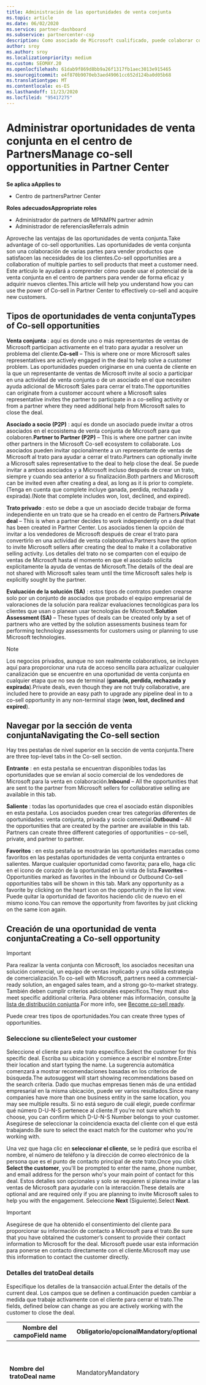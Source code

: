 ```yaml
---
title: Administración de las oportunidades de venta conjunta
ms.topic: article
ms.date: 06/02/2020
ms.service: partner-dashboard
ms.subservice: partnercenter-csp
description: Como asociado de Microsoft cualificado, puede colaborar con Microsoft. Obtenga información sobre cómo definir acuerdos, invitar a Microsoft a colaborar o ver ofertas enviadas.
author: sroy
ms.author: sroy
ms.localizationpriority: medium
ms.custom: SEOMAY.20
ms.openlocfilehash: 61dab9f869d8bb9a26f1317fb1aec3013e915465
ms.sourcegitcommit: e4f870b9070eb3aed49061cc652d124ba0d05b68
ms.translationtype: MT
ms.contentlocale: es-ES
ms.lasthandoff: 11/23/2020
ms.locfileid: "95417275"
---
```

# <a name="manage-co-sell-opportunities-in-partner-center"></a><span data-ttu-id="8fe7e-104">Administrar oportunidades de venta conjunta en el centro de Partners</span><span class="sxs-lookup"><span data-stu-id="8fe7e-104">Manage co-sell opportunities in Partner Center</span></span>

<span data-ttu-id="8fe7e-105">**Se aplica a**</span><span class="sxs-lookup"><span data-stu-id="8fe7e-105">**Applies to**</span></span>

- <span data-ttu-id="8fe7e-106">Centro de partners</span><span class="sxs-lookup"><span data-stu-id="8fe7e-106">Partner Center</span></span>

<span data-ttu-id="8fe7e-107">**Roles adecuados**</span><span class="sxs-lookup"><span data-stu-id="8fe7e-107">**Appropriate roles**</span></span>

- <span data-ttu-id="8fe7e-108">Administrador de partners de MPN</span><span class="sxs-lookup"><span data-stu-id="8fe7e-108">MPN partner admin</span></span>
- <span data-ttu-id="8fe7e-109">Administrador de referencias</span><span class="sxs-lookup"><span data-stu-id="8fe7e-109">Referrals admin</span></span>

<span data-ttu-id="8fe7e-110">Aproveche las ventajas de las oportunidades de venta conjunta.</span><span class="sxs-lookup"><span data-stu-id="8fe7e-110">Take advantage of co-sell opportunities.</span></span>  <span data-ttu-id="8fe7e-111">Las oportunidades de venta conjunta son una colaboración de varias partes para vender productos que satisfacen las necesidades de los clientes.</span><span class="sxs-lookup"><span data-stu-id="8fe7e-111">Co-sell opportunities are a collaboration of multiple parties to sell products that meet a customer need.</span></span> <span data-ttu-id="8fe7e-112">Este artículo le ayudará a comprender cómo puede usar el potencial de la venta conjunta en el centro de partners para vender de forma eficaz y adquirir nuevos clientes.</span><span class="sxs-lookup"><span data-stu-id="8fe7e-112">This article will help you understand how you can use the power of Co-sell in Partner Center to effectively co-sell and acquire new customers.</span></span>

## <a name="types-of-co-sell-opportunities"></a><span data-ttu-id="8fe7e-113">Tipos de oportunidades de venta conjunta</span><span class="sxs-lookup"><span data-stu-id="8fe7e-113">Types of Co-sell opportunities</span></span>

<span data-ttu-id="8fe7e-114">**Venta conjunta** : aquí es donde uno o más representantes de ventas de Microsoft participan activamente en el trato para ayudar a resolver un problema del cliente.</span><span class="sxs-lookup"><span data-stu-id="8fe7e-114">**Co-sell** – This is where one or more Microsoft sales representatives are actively engaged in the deal to help solve a customer problem.</span></span> <span data-ttu-id="8fe7e-115">Las oportunidades pueden originarse en una cuenta de cliente en la que un representante de ventas de Microsoft invite al socio a participar en una actividad de venta conjunta o de un asociado en el que necesiten ayuda adicional de Microsoft Sales para cerrar el trato.</span><span class="sxs-lookup"><span data-stu-id="8fe7e-115">The opportunities can originate from a customer account where a Microsoft sales representative invites the partner to participate in a co-selling activity or from a partner where they need additional help from Microsoft sales to close the deal.</span></span>

<span data-ttu-id="8fe7e-116">**Asociado a socio (P2P)** : aquí es donde un asociado puede invitar a otros asociados en el ecosistema de venta conjunta de Microsoft para que colaboren.</span><span class="sxs-lookup"><span data-stu-id="8fe7e-116">**Partner to Partner (P2P)** – This is where one partner can invite other partners in the Microsoft Co-sell ecosystem to collaborate.</span></span> <span data-ttu-id="8fe7e-117">Los asociados pueden invitar opcionalmente a un representante de ventas de Microsoft al trato para ayudar a cerrar el trato.</span><span class="sxs-lookup"><span data-stu-id="8fe7e-117">Partners can optionally invite a Microsoft sales representative to the deal to help close the deal.</span></span> <span data-ttu-id="8fe7e-118">Se puede invitar a ambos asociados y a Microsoft incluso después de crear un trato, siempre y cuando sea anterior a su finalización.</span><span class="sxs-lookup"><span data-stu-id="8fe7e-118">Both partners and Microsoft can be invited even after creating a deal, as long as it is prior to complete.</span></span> <span data-ttu-id="8fe7e-119">(Tenga en cuenta que complete incluye ganada, perdida, rechazada y expirada).</span><span class="sxs-lookup"><span data-stu-id="8fe7e-119">(Note that complete includes won, lost, declined, and expired).</span></span>

<span data-ttu-id="8fe7e-120">**Trato privado** : esto se debe a que un asociado decide trabajar de forma independiente en un trato que se ha creado en el centro de Partners.</span><span class="sxs-lookup"><span data-stu-id="8fe7e-120">**Private deal** – This is when a partner decides to work independently on a deal that has been created in  Partner Center.</span></span> <span data-ttu-id="8fe7e-121">Los asociados tienen la opción de invitar a los vendedores de Microsoft después de crear el trato para convertirlo en una actividad de venta colaborativa.</span><span class="sxs-lookup"><span data-stu-id="8fe7e-121">Partners have the option to invite Microsoft sellers after creating the deal to make it a collaborative selling activity.</span></span> <span data-ttu-id="8fe7e-122">Los detalles del trato no se comparten con el equipo de ventas de Microsoft hasta el momento en que el asociado solicita explícitamente la ayuda de ventas de Microsoft.</span><span class="sxs-lookup"><span data-stu-id="8fe7e-122">The details of the deal are not shared with Microsoft sales team until the time Microsoft sales help is explicitly sought by the partner.</span></span>

<span data-ttu-id="8fe7e-123">**Evaluación de la solución (SA)** : estos tipos de contratos pueden crearse solo por un conjunto de asociados que probado el equipo empresarial de valoraciones de la solución para realizar evaluaciones tecnológicas para los clientes que usan o planean usar tecnologías de Microsoft.</span><span class="sxs-lookup"><span data-stu-id="8fe7e-123">**Solution Assessment (SA)** – These types of deals can be created only by a set of partners who are vetted by the solution assessments business team for performing technology assessments for customers using or planning to use Microsoft technologies.</span></span>

> [!NOTE]
> <span data-ttu-id="8fe7e-124">Los negocios privados, aunque no son realmente colaborativos, se incluyen aquí para proporcionar una ruta de acceso sencilla para actualizar cualquier canalización que se encuentre en una oportunidad de venta conjunta en cualquier etapa que no sea de terminal (**ganada, perdida, rechazada y expirada**).</span><span class="sxs-lookup"><span data-stu-id="8fe7e-124">Private deals, even though they are not truly collaborative, are included here  to provide an easy path to upgrade any pipeline deal in to a co-sell opportunity in any non-terminal stage (**won, lost, declined and expired**).</span></span>

## <a name="navigating-the-co-sell-section"></a><span data-ttu-id="8fe7e-125">Navegar por la sección de venta conjunta</span><span class="sxs-lookup"><span data-stu-id="8fe7e-125">Navigating the Co-sell section</span></span>

<span data-ttu-id="8fe7e-126">Hay tres pestañas de nivel superior en la sección de venta conjunta.</span><span class="sxs-lookup"><span data-stu-id="8fe7e-126">There are three top-level tabs in the Co-sell section.</span></span>

<span data-ttu-id="8fe7e-127">**Entrante** : en esta pestaña se encuentran disponibles todas las oportunidades que se envían al socio comercial de los vendedores de Microsoft para la venta en colaboración.</span><span class="sxs-lookup"><span data-stu-id="8fe7e-127">**Inbound** – All the opportunities that are sent to the partner from Microsoft sellers for collaborative selling are available in this tab.</span></span>

<span data-ttu-id="8fe7e-128">**Saliente** : todas las oportunidades que crea el asociado están disponibles en esta pestaña. Los asociados pueden crear tres categorías diferentes de oportunidades: venta conjunta, privada y socio comercial.</span><span class="sxs-lookup"><span data-stu-id="8fe7e-128">**Outbound** – All the opportunities that are created by the partner are available in this tab. Partners can create three different categories of opportunities – co-sell, private, and partner to partner.</span></span>

<span data-ttu-id="8fe7e-129">**Favoritos** : en esta pestaña se mostrarán las oportunidades marcadas como favoritos en las pestañas oportunidades de venta conjunta entrantes o salientes. Marque cualquier oportunidad como favorita; para ello, haga clic en el icono de corazón de la oportunidad en la vista de lista.</span><span class="sxs-lookup"><span data-stu-id="8fe7e-129">**Favorites** – Opportunities marked as favorites in the Inbound or Outbound Co-sell opportunities tabs will be shown in this tab. Mark any opportunity as a favorite by clicking on the heart icon on the opportunity in the list view.</span></span> <span data-ttu-id="8fe7e-130">Puede quitar la oportunidad de favoritos haciendo clic de nuevo en el mismo icono.</span><span class="sxs-lookup"><span data-stu-id="8fe7e-130">You can remove the opportunity from favorites by just clicking on the same icon again.</span></span>

## <a name="creating-a-co-sell-opportunity"></a><span data-ttu-id="8fe7e-131">Creación de una oportunidad de venta conjunta</span><span class="sxs-lookup"><span data-stu-id="8fe7e-131">Creating a Co-sell opportunity</span></span>

> [!IMPORTANT]
> <span data-ttu-id="8fe7e-132">Para realizar la venta conjunta con Microsoft, los asociados necesitan una solución comercial, un equipo de ventas implicado y una sólida estrategia de comercialización.</span><span class="sxs-lookup"><span data-stu-id="8fe7e-132">To co-sell with Microsoft, partners need a commercial-ready solution, an engaged sales team, and a strong go-to-market strategy.</span></span> <span data-ttu-id="8fe7e-133">También deben cumplir criterios adicionales específicos.</span><span class="sxs-lookup"><span data-stu-id="8fe7e-133">They must also meet specific additional criteria.</span></span> <span data-ttu-id="8fe7e-134">Para obtener más información, consulte [la lista de distribución conjunta](https://partner.microsoft.com/reach-customers/selling-with-microsoft#become-ready).</span><span class="sxs-lookup"><span data-stu-id="8fe7e-134">For more info, see [Become co-sell ready](https://partner.microsoft.com/reach-customers/selling-with-microsoft#become-ready).</span></span>

<span data-ttu-id="8fe7e-135">Puede crear tres tipos de oportunidades.</span><span class="sxs-lookup"><span data-stu-id="8fe7e-135">You can create three types of opportunities.</span></span>

### <a name="select-your-customer"></a><span data-ttu-id="8fe7e-136">Seleccione su cliente</span><span class="sxs-lookup"><span data-stu-id="8fe7e-136">Select your customer</span></span>

<span data-ttu-id="8fe7e-137">Seleccione el cliente para este trato específico.</span><span class="sxs-lookup"><span data-stu-id="8fe7e-137">Select the customer for this specific deal.</span></span> <span data-ttu-id="8fe7e-138">Escriba su ubicación y comience a escribir el nombre.</span><span class="sxs-lookup"><span data-stu-id="8fe7e-138">Enter their location and start typing the name.</span></span> <span data-ttu-id="8fe7e-139">La sugerencia automática comenzará a mostrar recomendaciones basadas en los criterios de búsqueda.</span><span class="sxs-lookup"><span data-stu-id="8fe7e-139">The autosuggest will start showing recommendations based on the search criteria.</span></span> <span data-ttu-id="8fe7e-140">Dado que muchas empresas tienen más de una entidad empresarial en la misma ubicación, puede ver varios resultados.</span><span class="sxs-lookup"><span data-stu-id="8fe7e-140">Since many companies have more than one business entity in the same location, you may see multiple results.</span></span> <span data-ttu-id="8fe7e-141">Si no está seguro de cuál elegir, puede confirmar qué número D-U-N-S pertenece al cliente.</span><span class="sxs-lookup"><span data-stu-id="8fe7e-141">If you're not sure which to choose, you can confirm which D-U-N-S Number belongs to your customer.</span></span> <span data-ttu-id="8fe7e-142">Asegúrese de seleccionar la coincidencia exacta del cliente con el que está trabajando.</span><span class="sxs-lookup"><span data-stu-id="8fe7e-142">Be sure to select the exact match for the customer who you're working with.</span></span>

<span data-ttu-id="8fe7e-143">Una vez que haga clic en **seleccionar el cliente**, se le pedirá que escriba el nombre, el número de teléfono y la dirección de correo electrónico de la persona que es el punto de contacto principal de este trato.</span><span class="sxs-lookup"><span data-stu-id="8fe7e-143">Once you click **Select the customer**, you'll be prompted to enter the name, phone number, and email address for the person who's your main point of contact for this deal.</span></span> <span data-ttu-id="8fe7e-144">Estos detalles son opcionales y solo se requieren si planea invitar a las ventas de Microsoft para ayudarle con la interacción.</span><span class="sxs-lookup"><span data-stu-id="8fe7e-144">These details are optional and are required only if you are planning to invite Microsoft sales to help you with the engagement.</span></span> <span data-ttu-id="8fe7e-145">Seleccione **Next** (Siguiente).</span><span class="sxs-lookup"><span data-stu-id="8fe7e-145">Select **Next**.</span></span>

> [!IMPORTANT]
> <span data-ttu-id="8fe7e-146">Asegúrese de que ha obtenido el consentimiento del cliente para proporcionar su información de contacto a Microsoft para el trato.</span><span class="sxs-lookup"><span data-stu-id="8fe7e-146">Be sure that you have obtained the customer’s consent to provide their contact information to Microsoft for the deal.</span></span> <span data-ttu-id="8fe7e-147">Microsoft puede usar esta información para ponerse en contacto directamente con el cliente.</span><span class="sxs-lookup"><span data-stu-id="8fe7e-147">Microsoft may use this information to contact the customer directly.</span></span>

### <a name="deal-details"></a><span data-ttu-id="8fe7e-148">Detalles del trato</span><span class="sxs-lookup"><span data-stu-id="8fe7e-148">Deal details</span></span>

<span data-ttu-id="8fe7e-149">Especifique los detalles de la transacción actual.</span><span class="sxs-lookup"><span data-stu-id="8fe7e-149">Enter the details of the current deal.</span></span> <span data-ttu-id="8fe7e-150">Los campos que se definen a continuación pueden cambiar a medida que trabaje activamente con el cliente para cerrar el trato.</span><span class="sxs-lookup"><span data-stu-id="8fe7e-150">The fields, defined below can change as you are  actively working with the customer to close the deal.</span></span>

| <span data-ttu-id="8fe7e-151">**Nombre del campo**</span><span class="sxs-lookup"><span data-stu-id="8fe7e-151">**Field name**</span></span> | <span data-ttu-id="8fe7e-152">**Obligatorio/opcional**</span><span class="sxs-lookup"><span data-stu-id="8fe7e-152">**Mandatory/optional**</span></span> | <span data-ttu-id="8fe7e-153">**Detalles**</span><span class="sxs-lookup"><span data-stu-id="8fe7e-153">**Details**</span></span> |
|-------------|--------|-------|
|<span data-ttu-id="8fe7e-154">**Nombre del trato**</span><span class="sxs-lookup"><span data-stu-id="8fe7e-154">**Deal name**</span></span> | <span data-ttu-id="8fe7e-155">Mandatory</span><span class="sxs-lookup"><span data-stu-id="8fe7e-155">Mandatory</span></span> | <span data-ttu-id="8fe7e-156">El nombre descriptivo para identificar el trato en un momento posterior.</span><span class="sxs-lookup"><span data-stu-id="8fe7e-156">The friendly name to identify your deal at a later point of time.</span></span> |
|<span data-ttu-id="8fe7e-157">**Ubicación**</span><span class="sxs-lookup"><span data-stu-id="8fe7e-157">**Location**</span></span>| <span data-ttu-id="8fe7e-158">Mandatory</span><span class="sxs-lookup"><span data-stu-id="8fe7e-158">Mandatory</span></span> | <span data-ttu-id="8fe7e-159">El ámbito de ubicación de MPN de la referencia.</span><span class="sxs-lookup"><span data-stu-id="8fe7e-159">The MPN location scope of the referral.</span></span> <span data-ttu-id="8fe7e-160">Los usuarios de referencia con este ámbito de ubicación pueden ver las referencias si forman parte del equipo.</span><span class="sxs-lookup"><span data-stu-id="8fe7e-160">Referral users with this location scope can view the referrals if they are part of the team.</span></span> <span data-ttu-id="8fe7e-161">Los administradores de referencia y los administradores de referencia con ámbito global pueden ver las referencias independientemente de la ubicación.</span><span class="sxs-lookup"><span data-stu-id="8fe7e-161">Referral admins and referral admins with global scope can view the referrals irrespective of the location.</span></span> <span data-ttu-id="8fe7e-162">No se puede editar la ubicación después de crear la referencia.</span><span class="sxs-lookup"><span data-stu-id="8fe7e-162">Location cannot be edited after creating the referral.</span></span>|
|<span data-ttu-id="8fe7e-163">**Valor estimado**</span><span class="sxs-lookup"><span data-stu-id="8fe7e-163">**Estimated value**</span></span> | <span data-ttu-id="8fe7e-164">Mandatory</span><span class="sxs-lookup"><span data-stu-id="8fe7e-164">Mandatory</span></span> | <span data-ttu-id="8fe7e-165">El valor del trato en función de la información disponible durante la creación de la transacción.</span><span class="sxs-lookup"><span data-stu-id="8fe7e-165">The value of the deal based on the information available while creating the deal.</span></span>|
|<span data-ttu-id="8fe7e-166">**Fecha de cierre estimada**</span><span class="sxs-lookup"><span data-stu-id="8fe7e-166">**Estimated close date**</span></span>| <span data-ttu-id="8fe7e-167">Mandatory</span><span class="sxs-lookup"><span data-stu-id="8fe7e-167">Mandatory</span></span>| <span data-ttu-id="8fe7e-168">Fecha en la que se espera que se cierre el trato con el cliente.</span><span class="sxs-lookup"><span data-stu-id="8fe7e-168">The date by which you expect to close the deal with the customer.</span></span> |
|<span data-ttu-id="8fe7e-169">**IDENTIFICADOR DE CRM**</span><span class="sxs-lookup"><span data-stu-id="8fe7e-169">**CRM ID**</span></span>| <span data-ttu-id="8fe7e-170">Opcional</span><span class="sxs-lookup"><span data-stu-id="8fe7e-170">Optional</span></span> | <span data-ttu-id="8fe7e-171">Etiquete el trato con el identificador de la oportunidad en su CRM correspondiente para el seguimiento.</span><span class="sxs-lookup"><span data-stu-id="8fe7e-171">Tag the deal with the ID of the opportunity in your respective CRM for tracking purpose.</span></span>|
|<span data-ttu-id="8fe7e-172">**ID. de campaña de marketing**</span><span class="sxs-lookup"><span data-stu-id="8fe7e-172">**Marketing campaign ID**</span></span>| <span data-ttu-id="8fe7e-173">Opcional</span><span class="sxs-lookup"><span data-stu-id="8fe7e-173">Optional</span></span> | <span data-ttu-id="8fe7e-174">Capture la campaña de marketing que resultó en el trato.</span><span class="sxs-lookup"><span data-stu-id="8fe7e-174">Capture the marketing campaign that resulted in the deal.</span></span> <span data-ttu-id="8fe7e-175">Este archivado puede ayudarle a realizar un seguimiento de la rentabilidad de una determinada campaña si etiqueta todos los tratos que se originan en la campaña con el mismo identificador.</span><span class="sxs-lookup"><span data-stu-id="8fe7e-175">This filed can help you track the ROI of a certain campaign if you tag all the deals originating from the campaign with the same ID.</span></span>|
|<span data-ttu-id="8fe7e-176">**Notas**</span><span class="sxs-lookup"><span data-stu-id="8fe7e-176">**Notes**</span></span>| <span data-ttu-id="8fe7e-177">Opcional</span><span class="sxs-lookup"><span data-stu-id="8fe7e-177">Optional</span></span> | <span data-ttu-id="8fe7e-178">Actualice toda la información más reciente para proporcionar visibilidad a otros empleados de la empresa que trabajan en el mismo trato o intentan comprender el estado actual del trato.</span><span class="sxs-lookup"><span data-stu-id="8fe7e-178">Update all the latest information to provide visibility to other employees from your company working on the same deal or trying to understand the current state of the deal.</span></span> <span data-ttu-id="8fe7e-179">También puede usarlo como una comunicación en el registro para las conversaciones entre los vendedores de Microsoft y otros asociados de su empresa.</span><span class="sxs-lookup"><span data-stu-id="8fe7e-179">You can also use this as a communication on record for discussions between Microsoft sellers/other partners with your company.</span></span>|

### <a name="add-team-members"></a><span data-ttu-id="8fe7e-180">Agregar miembros del equipo</span><span class="sxs-lookup"><span data-stu-id="8fe7e-180">Add team members</span></span>

<span data-ttu-id="8fe7e-181">Después de agregar los detalles del trato, agregue los empleados que van a trabajar en este trato específico.</span><span class="sxs-lookup"><span data-stu-id="8fe7e-181">After adding the deal details, add the employees that will be working on this specific deal.</span></span> <span data-ttu-id="8fe7e-182">Tendrá que escribir el nombre, el número de teléfono y la dirección de correo electrónico del empleado.</span><span class="sxs-lookup"><span data-stu-id="8fe7e-182">You will need to enter the name, phone number, and email address of the employee.</span></span> <span data-ttu-id="8fe7e-183">Estos detalles son obligatorios y debe tener al menos un contacto con todos los detalles especificados para que pueda crear un trato.</span><span class="sxs-lookup"><span data-stu-id="8fe7e-183">These details are mandatory, and you need to have at least one contact with all the details entered for you to create a deal.</span></span> <span data-ttu-id="8fe7e-184">Estos detalles se pueden cambiar incluso después de crear un trato.</span><span class="sxs-lookup"><span data-stu-id="8fe7e-184">These details can be changed even after creating a deal.</span></span> <span data-ttu-id="8fe7e-185">Los contactos recientes de sus acuerdos anteriores se muestran en el lado derecho para que los agregue rápidamente a la transacción.</span><span class="sxs-lookup"><span data-stu-id="8fe7e-185">Recent contacts from your previous deals are shown on the right side for you to quickly add them to the deal.</span></span> <span data-ttu-id="8fe7e-186">En el caso de los tratos P2P, el equipo puede tener empleados de la empresa y la empresa que envía la invitación.</span><span class="sxs-lookup"><span data-stu-id="8fe7e-186">For P2P deals, the team can have employees from both your company and the company sending the invitation.</span></span>

### <a name="add-solutions"></a><span data-ttu-id="8fe7e-187">Agregar soluciones</span><span class="sxs-lookup"><span data-stu-id="8fe7e-187">Add solution(s)</span></span>

<span data-ttu-id="8fe7e-188">En esta sección, debe proporcionar la información relacionada con las soluciones que formarán parte de este contrato.</span><span class="sxs-lookup"><span data-stu-id="8fe7e-188">In this section, you need to provide the information related to the solutions that will be part of this deal.</span></span> <span data-ttu-id="8fe7e-189">Se trata de una sección obligatoria en la que debe agregar al menos una solución para crear un trato.</span><span class="sxs-lookup"><span data-stu-id="8fe7e-189">This is a mandatory section where you must add at least one solution to create a deal.</span></span> <span data-ttu-id="8fe7e-190">Los detalles de la solución se pueden cambiar después de crear un trato.</span><span class="sxs-lookup"><span data-stu-id="8fe7e-190">The solution details can be changed after creating a deal.</span></span> <span data-ttu-id="8fe7e-191">Hay varios tipos de soluciones que se pueden agregar a un contrato, que se describen a continuación</span><span class="sxs-lookup"><span data-stu-id="8fe7e-191">There are multiple types of solutions that can be added to a deal, which are described below</span></span>

- <span data-ttu-id="8fe7e-192">**Soluciones de mi empresa:** Se trata de soluciones listas para la venta conjunta publicadas por su empresa</span><span class="sxs-lookup"><span data-stu-id="8fe7e-192">**My company’s solutions:** These are co-sell ready solutions that are published by your company</span></span>
- <span data-ttu-id="8fe7e-193">**Microsoft:** Se trata de soluciones propiedad de Microsoft</span><span class="sxs-lookup"><span data-stu-id="8fe7e-193">**Microsoft:** These are solutions owned by Microsoft</span></span>
- <span data-ttu-id="8fe7e-194">**Otras soluciones de terceros:** Se trata de soluciones listas para la venta conjunta publicadas por otros asociados en el ecosistema de venta conjunta de Microsoft.</span><span class="sxs-lookup"><span data-stu-id="8fe7e-194">**Other third-party solutions:** These are co-sell ready solutions that are published by other partners in the Microsoft co-sell ecosystem</span></span>
- <span data-ttu-id="8fe7e-195">**Evaluaciones de soluciones:** Estos son los tipos de evaluación, que un asociado válido puede seleccionar en función de la necesidad del cliente</span><span class="sxs-lookup"><span data-stu-id="8fe7e-195">**Solution Assessments:** These are the assessment types, which an eligible partner can select based on the customer need</span></span>

> [!Important]
> <span data-ttu-id="8fe7e-196">Solo se puede seleccionar un tipo de evaluación para un contrato de evaluación de la solución y no se pueden agregar otras soluciones.</span><span class="sxs-lookup"><span data-stu-id="8fe7e-196">Only one assessment type can be selected for a solution assessment deal and no other solutions can be added.</span></span> <span data-ttu-id="8fe7e-197">Una vez que se selecciona una evaluación de la solución, el asociado tiene que elegir la ubicación para la que se crea la evaluación.</span><span class="sxs-lookup"><span data-stu-id="8fe7e-197">Once a solution assessment is selected, the partner has to choose the location for which the assessment is being created.</span></span> <span data-ttu-id="8fe7e-198">Esto es necesario para los pagos de incentivos correctos.</span><span class="sxs-lookup"><span data-stu-id="8fe7e-198">This is needed for correct incentive payouts.</span></span>

<span data-ttu-id="8fe7e-199">Una vez que haya proporcionado la información de la solución, seleccione siguiente para ir a la sección donde puede decidir el tipo de venta.</span><span class="sxs-lookup"><span data-stu-id="8fe7e-199">Once you have provided the solution information, select Next to move to the section where you can decide the selling type.</span></span> <span data-ttu-id="8fe7e-200">Tiene tres opciones si elige soluciones de las tres primeras opciones y no una evaluación de la solución:</span><span class="sxs-lookup"><span data-stu-id="8fe7e-200">You have three options if you chose solutions from the first three options and not a solution assessment:</span></span>

<span data-ttu-id="8fe7e-201">**Trato privado**: Si no invita a Microsoft y crea una interacción en este paso, será del tipo de canalización privada.</span><span class="sxs-lookup"><span data-stu-id="8fe7e-201">**Private deal**: If you don’t invite Microsoft and create an engagement at this step, it will be of the type private pipeline.</span></span> <span data-ttu-id="8fe7e-202">Los vendedores de Microsoft no tendrán visibilidad sobre los detalles de este trato.</span><span class="sxs-lookup"><span data-stu-id="8fe7e-202">Microsoft sellers will have no visibility into the details of this deal.</span></span>

> [!Important]
> <span data-ttu-id="8fe7e-203">El registro del trato no es aplicable a las ofertas privadas.</span><span class="sxs-lookup"><span data-stu-id="8fe7e-203">Deal registration is not applicable for Private deals.</span></span> <span data-ttu-id="8fe7e-204">Tenga cuidado a la vez que crea un trato privado con soluciones válidas para incentivos, ya que no será válida para el registro de trato en el centro de Partners.</span><span class="sxs-lookup"><span data-stu-id="8fe7e-204">Exercise caution while creating a private deal with incentive eligible solutions as they will not be eligible for deal registration in Partner Center.</span></span>

<span data-ttu-id="8fe7e-205">**Contrato de venta conjunta:** Si selecciona una opción distinta de la selección predeterminada para la pregunta **"identificar el tipo de ayuda que le gustaría de Microsoft"**, el trato se convierte en un trato de venta conjunta en el que un vendedor de Microsoft puede ayudarle a cerrar el trato.</span><span class="sxs-lookup"><span data-stu-id="8fe7e-205">**Co-sell deal:** If you select any option other than the default selection for the question **“Identify the type of help you'd like from Microsoft”**, the deal turns in to a co-sell deal where a Microsoft seller can potentially help you with closing the deal.</span></span> <span data-ttu-id="8fe7e-206">Una solicitud de ayuda de Microsoft no garantiza que un vendedor de Microsoft participe en el trato.</span><span class="sxs-lookup"><span data-stu-id="8fe7e-206">A request for help from Microsoft is no guarantee that a Microsoft seller will participate in the deal.</span></span> <span data-ttu-id="8fe7e-207">Los representantes de ventas de Microsoft tienen 14 días para decidir si quieren participar.</span><span class="sxs-lookup"><span data-stu-id="8fe7e-207">Microsoft sales representatives have 14 days to decide if they want to participate.</span></span> <span data-ttu-id="8fe7e-208">En la sección Notas, asegúrese de identificar el tipo de ayuda que desee.</span><span class="sxs-lookup"><span data-stu-id="8fe7e-208">In the notes section, be sure to identify the type of help you want.</span></span>

<span data-ttu-id="8fe7e-209">Contrato entre socios comerciales **(P2P)**: puede invitar a otros asociados al trato haciendo clic en el vínculo invitar al socio.</span><span class="sxs-lookup"><span data-stu-id="8fe7e-209">**Partner to Partner (P2P) deal**: You can invite other partners to the deal by clicking on the Invite partner link.</span></span> <span data-ttu-id="8fe7e-210">A continuación se muestra el proceso para crear un trato P2P.</span><span class="sxs-lookup"><span data-stu-id="8fe7e-210">Below is the process for creating a P2P deal.</span></span>

- <span data-ttu-id="8fe7e-211">**Seleccione un asociado:** Después de hacer clic en invitar Partner, podrá empezar a escribir el nombre del asociado para obtener una lista sugerida de asociados que coincidan con el nombre que está escribiendo.</span><span class="sxs-lookup"><span data-stu-id="8fe7e-211">**Select a partner:** After clicking on Invite partner, you will be able to  start typing the partner name to get suggested list of partners matching the name that you are entering.</span></span> <span data-ttu-id="8fe7e-212">Seleccione el socio que le interese para rellenar los detalles adicionales de ese socio.</span><span class="sxs-lookup"><span data-stu-id="8fe7e-212">Select the partner you are interested in to fill additional details for that partner.</span></span> <span data-ttu-id="8fe7e-213">Solo puede buscar asociados que estén en el ecosistema de venta conjunta de Microsoft y que estén transaccionando en el centro de Partners.</span><span class="sxs-lookup"><span data-stu-id="8fe7e-213">You can only search for partners who are in the Microsoft Co-sell ecosystem and are transacting in Partner Center.</span></span>

- <span data-ttu-id="8fe7e-214">**Fecha de cierre estimada:** Esta es la fecha en la que espera que el socio invitado complete su parte del contrato.</span><span class="sxs-lookup"><span data-stu-id="8fe7e-214">**Estimated close date:** This is the date by which you expect the invited partner to complete their part of the deal.</span></span> <span data-ttu-id="8fe7e-215">La fecha se rellena de antemano para que pueda elegir modificar la fecha solo si es necesario.</span><span class="sxs-lookup"><span data-stu-id="8fe7e-215">The date is pre-filled so that you can choose to modify the date only if necessary.</span></span> <span data-ttu-id="8fe7e-216">Es un campo obligatorio y puede ser editado por el socio al que invita después de crear el contrato.</span><span class="sxs-lookup"><span data-stu-id="8fe7e-216">It is a mandatory field and can be edited by the partner you are inviting after creating the deal.</span></span> <span data-ttu-id="8fe7e-217">No se puede modificar este campo después de crear el contrato.</span><span class="sxs-lookup"><span data-stu-id="8fe7e-217">You can’t modify this field after creating the deal.</span></span>

- <span data-ttu-id="8fe7e-218">**Valor y moneda estimados:** Este es el valor del trato que tendrá el socio invitado en el trato global.</span><span class="sxs-lookup"><span data-stu-id="8fe7e-218">**Estimated value and currency:** This is the value of the deal that the invited partner will have in the overall deal.</span></span> <span data-ttu-id="8fe7e-219">Asegúrese de escribir el valor correcto aquí para que el asociado invitado pueda decidir si desea formar parte del trato o no.</span><span class="sxs-lookup"><span data-stu-id="8fe7e-219">Make sure that you enter correct value here so that the invited partner can decide if they want to be a part of the deal or not.</span></span> <span data-ttu-id="8fe7e-220">El socio invitado puede cambiar este valor después de crear el contrato.</span><span class="sxs-lookup"><span data-stu-id="8fe7e-220">The invited partner can change this value after creating the deal.</span></span> <span data-ttu-id="8fe7e-221">No se puede modificar este campo después de crear el contrato.</span><span class="sxs-lookup"><span data-stu-id="8fe7e-221">You cannot modify this field after creating the deal.</span></span>

- <span data-ttu-id="8fe7e-222">**Notas:** Agregue los detalles del motivo por el que va a invitar al socio para que forme parte de este contrato.</span><span class="sxs-lookup"><span data-stu-id="8fe7e-222">**Notes:** Add the details for why you are inviting the partner to be a part of this deal.</span></span> <span data-ttu-id="8fe7e-223">La información detallada ayudará al socio invitado a decidir si desea participar.</span><span class="sxs-lookup"><span data-stu-id="8fe7e-223">Detailed information will help the invited partner to decide if they want to participate.</span></span>

- <span data-ttu-id="8fe7e-224">**Agregue su equipo:** Agregue los empleados de la empresa que vayan a trabajar con el socio invitado.</span><span class="sxs-lookup"><span data-stu-id="8fe7e-224">**Add your team:** Add the employees from your company who will be working with the invited partner.</span></span> <span data-ttu-id="8fe7e-225">Si el socio invitado acepta el trato, puede agregar sus propios empleados para que ambas empresas dispongan de una vista de todo el equipo que colabora en el trato.</span><span class="sxs-lookup"><span data-stu-id="8fe7e-225">If the invited partner accepts the deal, they can add their own employees so that both companies have a view of the entire team collaborating on the deal.</span></span> <span data-ttu-id="8fe7e-226">Solo puede modificar estos detalles antes de crear el trato.</span><span class="sxs-lookup"><span data-stu-id="8fe7e-226">You can only modify these details before creating the deal.</span></span> <span data-ttu-id="8fe7e-227">Los detalles de los empleados especificados en los datos de los negocios se rellenan previamente para facilitar la elección de los empleados que trabajan con este socio específico.</span><span class="sxs-lookup"><span data-stu-id="8fe7e-227">Employee details entered in your deal data are pre-filled to make it easier for you to choose the employees who be working with this specific partner.</span></span>

- <span data-ttu-id="8fe7e-228">**Agregar soluciones:**  Agregue las soluciones que desea que el socio invitado incorpore a la tabla.</span><span class="sxs-lookup"><span data-stu-id="8fe7e-228">**Add solutions:**  Add the solutions that you want the invited partner to bring to the table.</span></span> <span data-ttu-id="8fe7e-229">Al menos una solución es obligatoria.</span><span class="sxs-lookup"><span data-stu-id="8fe7e-229">At least one solution is mandatory.</span></span> <span data-ttu-id="8fe7e-230">El socio invitado puede modificar las soluciones una vez que acepten la invitación.</span><span class="sxs-lookup"><span data-stu-id="8fe7e-230">The invited partner can modify the solutions once they accept the invitation.</span></span>

- <span data-ttu-id="8fe7e-231">**Identifique el tipo de ayuda:** Identifique el tipo de ayuda: por último, identifique la ayuda específica que necesita del socio invitado.</span><span class="sxs-lookup"><span data-stu-id="8fe7e-231">**Identify the type of help:** Identify the type of help:  Finally, identify the specific help you need from the invited partner.</span></span>

<span data-ttu-id="8fe7e-232">Repita este procedimiento para todos los asociados a los que desea invitar para que formen parte de este contrato.</span><span class="sxs-lookup"><span data-stu-id="8fe7e-232">Repeat this for all the partners you want to invite to be a part of this deal.</span></span> <span data-ttu-id="8fe7e-233">Un asociado a un socio comercial también puede tener a Microsoft un vendedor en el que esté invitando a Microsoft y a los asociados.</span><span class="sxs-lookup"><span data-stu-id="8fe7e-233">A partner to partner deal can also have Microsoft seller involved where you are inviting both Microsoft and the partners to the deal.</span></span> <span data-ttu-id="8fe7e-234">También puede invitar a Microsoft y a los asociados más adelante, después de crear el contrato.</span><span class="sxs-lookup"><span data-stu-id="8fe7e-234">You can also invite both Microsoft and the partners later, after creating the deal.</span></span>

## <a name="responding-to-a-co-sell-opportunity"></a><span data-ttu-id="8fe7e-235">Respuesta a una oportunidad de venta conjunta</span><span class="sxs-lookup"><span data-stu-id="8fe7e-235">Responding to a co-sell opportunity</span></span>

<span data-ttu-id="8fe7e-236">Cada oportunidad se mueve a través de un ciclo de vida propio.</span><span class="sxs-lookup"><span data-stu-id="8fe7e-236">Each opportunity moves through a life cycle of its own.</span></span>

### <a name="received-stage"></a><span data-ttu-id="8fe7e-237">Fase recibida</span><span class="sxs-lookup"><span data-stu-id="8fe7e-237">Received stage</span></span>

<span data-ttu-id="8fe7e-238">En esta fase, si ha recibido una nueva oportunidad de venta conjunta de un vendedor de Microsoft o de otros asociados en el ecosistema de venta conjunta de Microsoft, revise los detalles y no dude en ponerse en contacto con el cliente si desea obtener más información sobre sus necesidades empresariales.</span><span class="sxs-lookup"><span data-stu-id="8fe7e-238">In this stage, if you have received a new Co-sell opportunity either from a Microsoft seller or from other partners in the Microsoft Co-sell ecosystem, review the details, and feel free to contact the customer if you want to learn more about their business needs.</span></span> <span data-ttu-id="8fe7e-239">En esta fase puede realizar dos acciones.</span><span class="sxs-lookup"><span data-stu-id="8fe7e-239">You can take two actions in this stage.</span></span> <span data-ttu-id="8fe7e-240">acepte o rechace la referencia:</span><span class="sxs-lookup"><span data-stu-id="8fe7e-240">accept or decline the referral:</span></span>

- <span data-ttu-id="8fe7e-241">**Aceptar:** Escriba un nombre para el contrato, edite el valor del negocio estimado y el período de tiempo de compra estimado en función de la revisión.</span><span class="sxs-lookup"><span data-stu-id="8fe7e-241">**Accept:** Enter a name for the deal, edit the estimated deal value, and the estimated purchase timeframe based on your review.</span></span> <span data-ttu-id="8fe7e-242">Una vez que haya establecido el contacto con el cliente, debe proporcionar información en el campo **notas** para explicar mejor lo que busca el cliente.</span><span class="sxs-lookup"><span data-stu-id="8fe7e-242">Once you established the contact with the customer, you should provide info in the **Notes** field to explain more about what the customer is looking for.</span></span> <span data-ttu-id="8fe7e-243">Opcionalmente, puede escribir aquí el identificador de CRM (solo para su referencia), el identificador de la campaña de marketing que dio lugar a la oportunidad respectiva y agregar contactos de la empresa que trabajarán en este trato.</span><span class="sxs-lookup"><span data-stu-id="8fe7e-243">You can optionally enter your CRM ID here (for your reference only), the marketing campaign ID that resulted in the respective opportunity and add contacts from your company who will be working on this deal.</span></span>

- <span data-ttu-id="8fe7e-244">Cuando haya finalizado, seleccione **Siguiente**.</span><span class="sxs-lookup"><span data-stu-id="8fe7e-244">When you're finished, select **Next**.</span></span> <span data-ttu-id="8fe7e-245">Trasladaremos la referencia a **la siguiente fase**, lo que significa que tiene previsto interactuar activamente con el cliente para satisfacer sus necesidades.</span><span class="sxs-lookup"><span data-stu-id="8fe7e-245">We'll move the referral to **the next stage**, which means you plan to actively engage with the customer to address their need.</span></span> <span data-ttu-id="8fe7e-246">También usaremos esta información para ayudarle a encontrar tratos similares en el futuro.</span><span class="sxs-lookup"><span data-stu-id="8fe7e-246">We'll also use this information to help you find similar deals in the future.</span></span>

- <span data-ttu-id="8fe7e-247">**Rechazar**: seleccione el motivo por el que va a rechazar el trato y agregue las notas que quiera incluir y, después, seleccione **cerrar trato**.</span><span class="sxs-lookup"><span data-stu-id="8fe7e-247">**Decline**: Select the reason you're declining the deal and add any notes you'd like to include, then select **Close deal**.</span></span> <span data-ttu-id="8fe7e-248">Lo archivaremos como **rechazado** y le notificaremos a Microsoft o al asociado que le envió esta oportunidad.</span><span class="sxs-lookup"><span data-stu-id="8fe7e-248">We'll archive it as **Declined** and notify either Microsoft or the partner who sent you this opportunity.</span></span>

- <span data-ttu-id="8fe7e-249">Si no responde en el tiempo asignado (actualmente, 14 días), lo archivaremos como **expirado** y le notificaremos a Microsoft o al asociado que le envió esta oportunidad.</span><span class="sxs-lookup"><span data-stu-id="8fe7e-249">If you don't respond within the allotted time (currently 14 days), we'll archive it as **Expired** and notify either Microsoft or the partner who sent you this opportunity.</span></span>

### <a name="accepted-stage"></a><span data-ttu-id="8fe7e-250">Fase aceptada</span><span class="sxs-lookup"><span data-stu-id="8fe7e-250">Accepted stage</span></span>

<span data-ttu-id="8fe7e-251">Trabaja para cerrar la oferta con el cliente.</span><span class="sxs-lookup"><span data-stu-id="8fe7e-251">Work to close the deal with the customer.</span></span> <span data-ttu-id="8fe7e-252">Si desea cambiar cualquiera de la información que ha proporcionado para una referencia aceptada, seleccione **Editar**.</span><span class="sxs-lookup"><span data-stu-id="8fe7e-252">If you want to change any of the information you've provided for an accepted referral, select **Edit**.</span></span> <span data-ttu-id="8fe7e-253">Después, puede actualizar el nombre del trato, la fecha de compra estimada, el valor estimado, las notas, el ID. de CRM o el ID. de campaña de marketing.</span><span class="sxs-lookup"><span data-stu-id="8fe7e-253">You can then update the deal name, estimated purchase date, estimated value, notes, CRM ID and/or the marketing campaign ID.</span></span>  <span data-ttu-id="8fe7e-254">También puede seleccionar **Agregar su equipo** para proporcionar el nombre, el número de teléfono y las direcciones de correo electrónico de las personas que trabajan en el trato.</span><span class="sxs-lookup"><span data-stu-id="8fe7e-254">You can also select **Add your team** to provide the name, phone number, and email addresses of any additional people who are working on the deal.</span></span> <span data-ttu-id="8fe7e-255">Las soluciones también se pueden editar en función de las necesidades del cliente.</span><span class="sxs-lookup"><span data-stu-id="8fe7e-255">Solutions can also be edited based on the customer need.</span></span>

<span data-ttu-id="8fe7e-256">De forma predeterminada, todos los acuerdos que ha creado se encuentran en la fase aceptado.</span><span class="sxs-lookup"><span data-stu-id="8fe7e-256">All the deals you have created are in Accepted stage by default.</span></span>

<span data-ttu-id="8fe7e-257">Una vez que empiece a trabajar en el trato, puede proporcionar los detalles del progreso que está realizando marcando las fases de ventas en el ciclo de vida del trabajo.</span><span class="sxs-lookup"><span data-stu-id="8fe7e-257">Once you started working on the deal, you can provide the details of the progress that you are making by marking the sales stages in the deal lifecycle.</span></span> <span data-ttu-id="8fe7e-258">Hay cuatro fases en el ciclo de vida de la negociación, aparte de la aceptación o la creación inicial, y las fases finales ganadas o perdidas, como se menciona a continuación.</span><span class="sxs-lookup"><span data-stu-id="8fe7e-258">There are four stages in the deal lifecycle apart from the initial acceptance or creation and the final won or lost stages as mentioned below.</span></span> <span data-ttu-id="8fe7e-259">Proporcionar estos detalles es opcional, pero le recomendamos que los comparta para obtener la ayuda adecuada de los representantes de ventas de Microsoft en un trato de venta conjunta.</span><span class="sxs-lookup"><span data-stu-id="8fe7e-259">Providing these details is optional, but you are highly encouraged to share these to get stage appropriate help from Microsoft sales representatives in a Co-sell deal.</span></span>

:::image type="content" source="images/pscmigration/salesstage.png" alt-text="Imagen que muestra el ciclo de vida del negocio en el que se puede marcar la fase de venta.":::

> [!Note]
> <span data-ttu-id="8fe7e-261">Las fases de ventas variarán si el trato es un contrato de evaluación de la solución.</span><span class="sxs-lookup"><span data-stu-id="8fe7e-261">The sales stages will vary if the deal is a solution assessment deal.</span></span> <span data-ttu-id="8fe7e-262">El marcado de la fase de ventas también es **obligatorio** para las ofertas de evaluación de la solución.</span><span class="sxs-lookup"><span data-stu-id="8fe7e-262">Marking sales stage is also **mandatory** for solution assessment deals.</span></span> <span data-ttu-id="8fe7e-263">El botón **Won** solo se habilitará después de que el socio haya marcado todas las fases de ventas.</span><span class="sxs-lookup"><span data-stu-id="8fe7e-263">**Won** button will be enabled only after all the sales stages are marked as complete by the partner.</span></span>

<span data-ttu-id="8fe7e-264">A continuación se muestra la tabla en la que se muestran las fases de ventas y los porcentajes correspondientes para los contratos distintos de las evaluaciones de soluciones, según lo determinado por el sistema de referencias del centro de Partners de Microsoft.</span><span class="sxs-lookup"><span data-stu-id="8fe7e-264">Below is the table showing the sales stages and the corresponding percentages for deals other than solution assessments as determined by the Microsoft Partner Center referrals system.</span></span>

|<span data-ttu-id="8fe7e-265">**Nombre de la fase de ventas**</span><span class="sxs-lookup"><span data-stu-id="8fe7e-265">**Sales stage name**</span></span>|<span data-ttu-id="8fe7e-266">**Porcentaje de fase de ventas**</span><span class="sxs-lookup"><span data-stu-id="8fe7e-266">**Sales stage percentage**</span></span>|<span data-ttu-id="8fe7e-267">**Definición de la fase de ventas**</span><span class="sxs-lookup"><span data-stu-id="8fe7e-267">**Definition of sales stage**</span></span>|
|:----|:-----|:-----|
|<span data-ttu-id="8fe7e-268">Creado</span><span class="sxs-lookup"><span data-stu-id="8fe7e-268">Created</span></span>|<span data-ttu-id="8fe7e-269">10 %</span><span class="sxs-lookup"><span data-stu-id="8fe7e-269">10%</span></span>|<span data-ttu-id="8fe7e-270">Crear un trato saliente.</span><span class="sxs-lookup"><span data-stu-id="8fe7e-270">Creating an outbound deal.</span></span>|
|<span data-ttu-id="8fe7e-271">Aceptado</span><span class="sxs-lookup"><span data-stu-id="8fe7e-271">Accepted</span></span>|<span data-ttu-id="8fe7e-272">10 %</span><span class="sxs-lookup"><span data-stu-id="8fe7e-272">10%</span></span>|<span data-ttu-id="8fe7e-273">Aceptación de un trato entrante.</span><span class="sxs-lookup"><span data-stu-id="8fe7e-273">Accepting an inbound deal.</span></span>|
|<span data-ttu-id="8fe7e-274">Apto</span><span class="sxs-lookup"><span data-stu-id="8fe7e-274">Qualified</span></span>|<span data-ttu-id="8fe7e-275">20%</span><span class="sxs-lookup"><span data-stu-id="8fe7e-275">20%</span></span>|<span data-ttu-id="8fe7e-276">Calificar el valor de los requisitos de trato y cliente antes de continuar.</span><span class="sxs-lookup"><span data-stu-id="8fe7e-276">Qualifying the value of the deal and the customer requirements before proceeding further.</span></span>|
|<span data-ttu-id="8fe7e-277">Elabora</span><span class="sxs-lookup"><span data-stu-id="8fe7e-277">Developed</span></span>|<span data-ttu-id="8fe7e-278">40%</span><span class="sxs-lookup"><span data-stu-id="8fe7e-278">40%</span></span>|<span data-ttu-id="8fe7e-279">Desarrollar el trato aún más para comprender los requisitos detallados para preparar una POC o cualquier otro artefacto necesario para una propuesta formal.</span><span class="sxs-lookup"><span data-stu-id="8fe7e-279">Developing the deal further to understand the detailed requirements to either prepare a POC or any other artifacts required for a formal proposal.</span></span>|
|<span data-ttu-id="8fe7e-280">Propuesto</span><span class="sxs-lookup"><span data-stu-id="8fe7e-280">Proposed</span></span>|<span data-ttu-id="8fe7e-281">60%</span><span class="sxs-lookup"><span data-stu-id="8fe7e-281">60%</span></span>|<span data-ttu-id="8fe7e-282">Realización de una propuesta formal al cliente en función de sus requisitos.</span><span class="sxs-lookup"><span data-stu-id="8fe7e-282">Making a formal proposal to the customer based on their requirements.</span></span>|
|<span data-ttu-id="8fe7e-283">Negotiated</span><span class="sxs-lookup"><span data-stu-id="8fe7e-283">Negotiated</span></span>|<span data-ttu-id="8fe7e-284">80 %</span><span class="sxs-lookup"><span data-stu-id="8fe7e-284">80%</span></span>|<span data-ttu-id="8fe7e-285">Negociar los términos finales en función de la propuesta para llegar al estado final: ganar o perder el trato.</span><span class="sxs-lookup"><span data-stu-id="8fe7e-285">Negotiating the final terms based on the proposal to get to the final state – winning or losing the deal.</span></span>|
|<span data-ttu-id="8fe7e-286">Ganado</span><span class="sxs-lookup"><span data-stu-id="8fe7e-286">Won</span></span>|<span data-ttu-id="8fe7e-287">100%</span><span class="sxs-lookup"><span data-stu-id="8fe7e-287">100%</span></span>|<span data-ttu-id="8fe7e-288">Marcar el trato como ganado.</span><span class="sxs-lookup"><span data-stu-id="8fe7e-288">Marking the deal as won.</span></span>|

<span data-ttu-id="8fe7e-289">Cuando haya terminado, puede realizar una de las dos acciones, que marcan el trato como **ganada** o **perdida** para informar del resultado.</span><span class="sxs-lookup"><span data-stu-id="8fe7e-289">When you're finished, you can take one of the two actions, which are marking the deal as **Won** or **Lost** to report the outcome.</span></span>

> [!Note]
> <span data-ttu-id="8fe7e-290">No es necesario que su compañía siga las mismas fases de ventas.</span><span class="sxs-lookup"><span data-stu-id="8fe7e-290">It is not necessary that your company follows the same sales stages.</span></span> <span data-ttu-id="8fe7e-291">Este es el modo en que el centro de Partners reconoce las fases de ventas del negocio y asignará automáticamente las fases de la empresa a estas fases estándar si pasa estos valores mediante la API.</span><span class="sxs-lookup"><span data-stu-id="8fe7e-291">This is how Partner Center recognizes the deal sales stages and will automatically map the stages of your company to these standard stages if you are passing these values using the API.</span></span> <span data-ttu-id="8fe7e-292">Si usa la experiencia del usuario del centro de Partners, los porcentajes que se muestran en la tabla se usan para marcar las fases de ventas.</span><span class="sxs-lookup"><span data-stu-id="8fe7e-292">If you are using the Partner Center UX, the percentages as shown in the table are used to mark the sales stages.</span></span>

> [!Important]
> <span data-ttu-id="8fe7e-293">En el caso de ciertas soluciones válidas, después de seleccionar ganad, se le pedirá que proporcione información adicional para registrar su negocio.</span><span class="sxs-lookup"><span data-stu-id="8fe7e-293">For certain eligible solutions, after you select Won, you'll be asked to provide additional information to register your deal.</span></span> <span data-ttu-id="8fe7e-294">Microsoft revisará la información que proporciones y puede solicitarte más detalles durante el proceso de revisión.</span><span class="sxs-lookup"><span data-stu-id="8fe7e-294">Microsoft will review the info you provide here and may ask for additional details during the review process.</span></span> <span data-ttu-id="8fe7e-295">Para obtener más información, consulta [Registrar las ofertas](register-deals.md).</span><span class="sxs-lookup"><span data-stu-id="8fe7e-295">For more information, see [Register your deals](register-deals.md).</span></span>

<span data-ttu-id="8fe7e-296">Un trato será válido para el registro de trato solo si cumple todos los criterios siguientes.</span><span class="sxs-lookup"><span data-stu-id="8fe7e-296">A deal will be eligible for deal registration only if it meets all the below criteria.</span></span>

1. <span data-ttu-id="8fe7e-297">Microsoft está invitado al trato.</span><span class="sxs-lookup"><span data-stu-id="8fe7e-297">Microsoft is invited to the deal.</span></span>
2. <span data-ttu-id="8fe7e-298">Microsoft aceptó la invitación o marcó el trato como ganada.</span><span class="sxs-lookup"><span data-stu-id="8fe7e-298">Microsoft has either accepted the invitation or marked the deal as won.</span></span> <span data-ttu-id="8fe7e-299">Para comprender el estado de Microsoft, consulte la tarjeta de Microsoft debajo de los detalles del contrato.</span><span class="sxs-lookup"><span data-stu-id="8fe7e-299">You can understand the Microsoft status by looking at the Microsoft card below your deal details.</span></span>
3. <span data-ttu-id="8fe7e-300">Existe una solución de incentivos que reúne el trato.</span><span class="sxs-lookup"><span data-stu-id="8fe7e-300">There is an incentive eligible solution in the deal.</span></span>

> [!Important]
> <span data-ttu-id="8fe7e-301">Registre el trato solo si el nombre de su empresa y la solución de incentivos que cumpla con el trato se mencionan claramente en el contrato con el cliente.</span><span class="sxs-lookup"><span data-stu-id="8fe7e-301">Register the deal only if your company name and the incentive eligible solution in the deal are clearly mentioned in the contract with the customer.</span></span>

<span data-ttu-id="8fe7e-302">Si el trato es válido para el registro de trato, se agregará un hito adicional al ciclo de vida del trato denominado "registro de trato", como se muestra a continuación.</span><span class="sxs-lookup"><span data-stu-id="8fe7e-302">If the deal is eligible for deal registration, there will be additional milestone added to the lifecycle of the deal called "Deal registration" as shown below.</span></span>

:::image type="content" source="images/pscmigration/dealregstages.png" alt-text="Imagen en la que se muestra el ciclo de vida del negocio, la ubicación desde donde se puede iniciar el registro del contrato.":::

<span data-ttu-id="8fe7e-304">Puede optar por registrar el trato inmediatamente después de marcar el trato como ganado o en un momento posterior a través del botón registrar ciclo de vida **ahora** .</span><span class="sxs-lookup"><span data-stu-id="8fe7e-304">You can choose to register the deal immediately after marking the deal as won or at a later point in time through the deal lifecycle **Register now** button.</span></span>
<span data-ttu-id="8fe7e-305">Una vez registrado el contrato, puede ver el progreso de la validación del contrato desde el mismo ciclo de vida.</span><span class="sxs-lookup"><span data-stu-id="8fe7e-305">Once the deal is registered, you can view the progress of the deal validation from the same lifecycle.</span></span> <span data-ttu-id="8fe7e-306">Si se requiere alguna acción de la empresa, se mostrarán los errores correspondientes en la vista ciclo de vida del negocio.</span><span class="sxs-lookup"><span data-stu-id="8fe7e-306">If there is any action required from your company, appropriate errors are shown in the deal lifecycle view.</span></span> <span data-ttu-id="8fe7e-307">El trato entra en el estado cerrado cuando se completa la validación del contrato.</span><span class="sxs-lookup"><span data-stu-id="8fe7e-307">The deal goes into the closed state when the deal validation is complete.</span></span>

> [!Important]
> <span data-ttu-id="8fe7e-308">Tanto la revisión del contrato como el estado final de la validación solo se aplican a las ofertas de venta conjunta de IP.</span><span class="sxs-lookup"><span data-stu-id="8fe7e-308">Both the deal review and the final validation status are applicable only for the IP Co-sell deals.</span></span>

### <a name="combinations"></a><span data-ttu-id="8fe7e-309">Posibles</span><span class="sxs-lookup"><span data-stu-id="8fe7e-309">Combinations</span></span>

<span data-ttu-id="8fe7e-310">En la tabla siguiente se muestran las combinaciones de personas a las que se puede invitar en esta fase del trato.</span><span class="sxs-lookup"><span data-stu-id="8fe7e-310">The table below shows the combinations of who can be invited at this stage of the deal.</span></span>

|<span data-ttu-id="8fe7e-311">**Tipo de trato original**</span><span class="sxs-lookup"><span data-stu-id="8fe7e-311">**Original deal type**</span></span>|<span data-ttu-id="8fe7e-312">**Personas a las que se puede invitar**</span><span class="sxs-lookup"><span data-stu-id="8fe7e-312">**Who can be invited**</span></span>|<span data-ttu-id="8fe7e-313">**Notas**</span><span class="sxs-lookup"><span data-stu-id="8fe7e-313">**Notes**</span></span>|
|-----|:-----|:-----|
|<span data-ttu-id="8fe7e-314">Privada</span><span class="sxs-lookup"><span data-stu-id="8fe7e-314">Private</span></span>|<span data-ttu-id="8fe7e-315">Microsoft y/u otros asociados</span><span class="sxs-lookup"><span data-stu-id="8fe7e-315">Microsoft and/or other partners</span></span>|<span data-ttu-id="8fe7e-316">El trato se actualizará a la venta conjunta si se le invita a Microsoft.</span><span class="sxs-lookup"><span data-stu-id="8fe7e-316">The deal will be upgraded to Co-sell if Microsoft is invited.</span></span>|
|<span data-ttu-id="8fe7e-317">Venta conjunta</span><span class="sxs-lookup"><span data-stu-id="8fe7e-317">Co-sell</span></span>|<span data-ttu-id="8fe7e-318">Otros asociados</span><span class="sxs-lookup"><span data-stu-id="8fe7e-318">Other partners</span></span>|<span data-ttu-id="8fe7e-319">Se puede invitar a otros asociados solo si su empresa inició el trato.</span><span class="sxs-lookup"><span data-stu-id="8fe7e-319">Other partners can be invited only if your company initiated the deal.</span></span> <span data-ttu-id="8fe7e-320">No se puede invitar a los asociados a los contratos en la pestaña entrante.</span><span class="sxs-lookup"><span data-stu-id="8fe7e-320">Partners cannot be invited for deals in the Inbound tab.</span></span>|
|<span data-ttu-id="8fe7e-321">Asociado al asociado sin Microsoft</span><span class="sxs-lookup"><span data-stu-id="8fe7e-321">Partner to partner without Microsoft</span></span>|<span data-ttu-id="8fe7e-322">Microsoft</span><span class="sxs-lookup"><span data-stu-id="8fe7e-322">Microsoft</span></span>|<span data-ttu-id="8fe7e-323">El trato se actualizará a un trato de venta conjunta.</span><span class="sxs-lookup"><span data-stu-id="8fe7e-323">The deal will be upgraded to a Co-sell deal.</span></span>|
|<span data-ttu-id="8fe7e-324">Asociado al asociado sin Microsoft</span><span class="sxs-lookup"><span data-stu-id="8fe7e-324">Partner to partner without Microsoft</span></span>|<span data-ttu-id="8fe7e-325">Otros asociados</span><span class="sxs-lookup"><span data-stu-id="8fe7e-325">Other partners</span></span>||

### <a name="closed-stage"></a><span data-ttu-id="8fe7e-326">Fase cerrada</span><span class="sxs-lookup"><span data-stu-id="8fe7e-326">Closed stage</span></span>

<span data-ttu-id="8fe7e-327">Esta es la fase final de todas las oportunidades.</span><span class="sxs-lookup"><span data-stu-id="8fe7e-327">This is the final stage for all opportunities.</span></span> <span data-ttu-id="8fe7e-328">Puede ver todos los acuerdos que se encuentran en las versiones **ganadas, perdidas, rechazadas** y **expiradas** en la fase cerrada.</span><span class="sxs-lookup"><span data-stu-id="8fe7e-328">You can view all the deals that are in **won, lost, declined**, and **expired** in the closed stage.</span></span> <span data-ttu-id="8fe7e-329">No hay acciones que pueda realizar en esta fase.</span><span class="sxs-lookup"><span data-stu-id="8fe7e-329">There are no actions that you can take in this stage.</span></span>

## <a name="frequently-asked-questions"></a><span data-ttu-id="8fe7e-330">Preguntas más frecuentes</span><span class="sxs-lookup"><span data-stu-id="8fe7e-330">Frequently asked questions</span></span>

<span data-ttu-id="8fe7e-331">**Q1. ¿Se puede editar una vez que se ha marcado como ganada o perdida?**</span><span class="sxs-lookup"><span data-stu-id="8fe7e-331">**Q1. Can a deal be edited after it is marked as Won or lost?**</span></span>

<span data-ttu-id="8fe7e-332">No, los contratos no se pueden modificar una vez que pasan a un estado de terminal.</span><span class="sxs-lookup"><span data-stu-id="8fe7e-332">No, deals can't be modified once they move into a terminal state.</span></span> <span data-ttu-id="8fe7e-333">Caducado, rechazo, ganada y perdida son Estados de terminal en los que no es posible realizar más actualizaciones para el trato.</span><span class="sxs-lookup"><span data-stu-id="8fe7e-333">Expired, decline, won, and lost are terminal states where no further updates are possible to the deal.</span></span> <span data-ttu-id="8fe7e-334">Tenga cuidado al trasladar el trato a cualquiera de estos Estados de terminal.</span><span class="sxs-lookup"><span data-stu-id="8fe7e-334">Exercise caution when you are moving the deal into any of these terminal states.</span></span>

<span data-ttu-id="8fe7e-335">**Q2. ¿Quién recibe una notificación por correo electrónico del centro de Partners?**</span><span class="sxs-lookup"><span data-stu-id="8fe7e-335">**Q2. Who gets an email notification from Partner Center?**</span></span>

<span data-ttu-id="8fe7e-336">En el flujo de trabajo siguiente se explica cómo se envían los mensajes de correo electrónico a los asociados desde el sistema de referencias del centro de partners para las nuevas referencias de entrada de socios comerciales.</span><span class="sxs-lookup"><span data-stu-id="8fe7e-336">The workflow below explains how the emails are sent to the partners from the partner center referrals system for new partner inbound referrals.</span></span>

:::image type="content" source="images/pscmigration/emaillogic.png" alt-text="Imagen que muestra la lógica de cómo se envían los correos electrónicos a los asociados para las nuevas referencias entrantes.":::

## <a name="getting-more-co-sell-opportunities"></a><span data-ttu-id="8fe7e-338">Obtener más oportunidades de venta conjunta</span><span class="sxs-lookup"><span data-stu-id="8fe7e-338">Getting more co-sell opportunities</span></span>

<span data-ttu-id="8fe7e-339">Estas son algunas sugerencias que le ayudarán a obtener más oportunidades de venta conjunta adecuadas para su empresa:</span><span class="sxs-lookup"><span data-stu-id="8fe7e-339">Here are some tips to help you get more co-sell opportunities that are appropriate to your business:</span></span>

- <span data-ttu-id="8fe7e-340">**Responda rápidamente a las ofertas**.</span><span class="sxs-lookup"><span data-stu-id="8fe7e-340">**Respond quickly to deals**.</span></span> <span data-ttu-id="8fe7e-341">Cuando responde de forma oportuna a las solicitudes entrantes, aumentaremos su visibilidad en futuros resultados de la búsqueda de asociados de manera progresiva.</span><span class="sxs-lookup"><span data-stu-id="8fe7e-341">When you respond in a timely fashion to incoming requests, we'll increase your visibility in future partner search results progressively.</span></span> <span data-ttu-id="8fe7e-342">Asegúrate de que tu equipo responde rápidamente con tu propósito.</span><span class="sxs-lookup"><span data-stu-id="8fe7e-342">Make sure your team responds quickly with your intent.</span></span>
- <span data-ttu-id="8fe7e-343">**Sé selectivo con las ofertas que aceptas**.</span><span class="sxs-lookup"><span data-stu-id="8fe7e-343">**Be choosy with the deals you accept**.</span></span> <span data-ttu-id="8fe7e-344">Supervisamos los tipos de tratos que acepta y rechaza y usa esta información para ayudarle a encontrar tratos similares.</span><span class="sxs-lookup"><span data-stu-id="8fe7e-344">We monitor the types of deals that you accept and decline and use this information to help find you similar deals.</span></span> <span data-ttu-id="8fe7e-345">La aceptación de acuerdos que no son una buena opción no mejora los resultados de la búsqueda y puede afectar a la calidad de las oportunidades que recibe.</span><span class="sxs-lookup"><span data-stu-id="8fe7e-345">Accepting deals that aren't a good fit won't improve your search results and could impact the quality of the opportunities that you receive.</span></span>
- <span data-ttu-id="8fe7e-346">**Informa del tamaño estimado del negocio, las fechas de cierre y el estado final de tus ofertas** (ganadas o perdidas).</span><span class="sxs-lookup"><span data-stu-id="8fe7e-346">**Report back the estimated deal sizes, closing dates, and the final status of your deals** (won or lost).</span></span> <span data-ttu-id="8fe7e-347">Usaremos esta información para seguir proporcionando las referencias de calidad.</span><span class="sxs-lookup"><span data-stu-id="8fe7e-347">We'll use this info to continue to provide you with quality referrals.</span></span>

## <a name="next-steps"></a><span data-ttu-id="8fe7e-348">Pasos siguientes</span><span class="sxs-lookup"><span data-stu-id="8fe7e-348">Next steps</span></span>

- [<span data-ttu-id="8fe7e-349">Administrar los clientes potenciales</span><span class="sxs-lookup"><span data-stu-id="8fe7e-349">Manage leads</span></span>](manage-leads.md)

- [<span data-ttu-id="8fe7e-350">Obtención del conector de venta conjunta para Dynamics 365 CRM</span><span class="sxs-lookup"><span data-stu-id="8fe7e-350">Get the co-sell connector for Dynamics 365 CRM</span></span>](connector-dynamics.md)

- [<span data-ttu-id="8fe7e-351">Obtención del conector de venta conjunta para Salesforce CRM</span><span class="sxs-lookup"><span data-stu-id="8fe7e-351">Get the co-sell connector for Salesforce CRM</span></span>](connector-salesforce.md)
